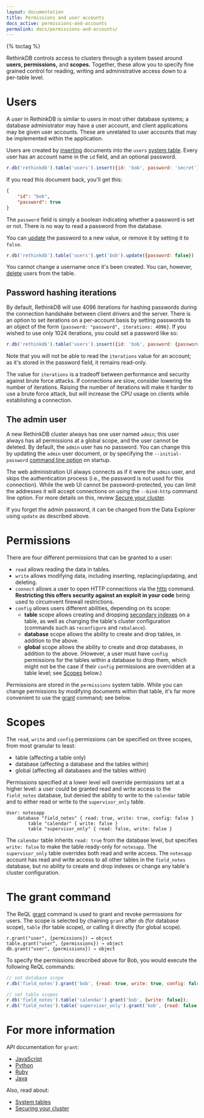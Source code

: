 ```yaml
---
layout: documentation
title: Permissions and user accounts
docs_active: permissions-and-accounts
permalink: docs/permissions-and-accounts/
---
```


{% toctag %}

RethinkDB controls access to clusters through a system based around **users, permissions,** and **scopes.** Together, these allow you to specify fine grained control for reading, writing and administrative access down to a per-table level.

# Users

A *user* in RethinkDB is similar to users in most other database systems; a database administrator may have a user account, and client applications may be given user accounts. These are unrelated to user accounts that may be implemented within the application.

Users are created by [inserting][ins] documents into the `users` [system table][st]. Every user has an account name in the `id` field, and an optional password.

[ins]: /api/javascript/insert
[st]:  /docs/system-tables/

```js
r.db('rethinkdb').table('users').insert({id: 'bob', password: 'secret'})
```

If you read this document back, you'll get this:

```json
{
    "id": "bob",
    "password": true
}
```

The `password` field is simply a boolean indicating whether a password is set or not. There is no way to read a password from the database.

You can [update][up] the password to a new value, or remove it by setting it to `false`.

[up]: /api/javascript/update

```js
r.db('rethinkdb').table('users').get('bob').update({password: false})
```

You cannot change a username once it's been created. You can, however, [delete][dl] users from the table.

[dl]: /api/javascript/delete

## Password hashing iterations

By default, RethinkDB will use 4096 iterations for hashing passwords during the connection handshake between client drivers and the server. There is an option to set iterations on a per-account basis by setting passwords to an object of the form `{password: "password", iterations: 4096}`. If you wished to use only 1024 iterations, you could set a password like so:

```js
r.db('rethinkdb').table('users').insert({id: 'bob', password: {password: 'secret', iterations: 1024}})
```

Note that you will not be able to read the `iterations` value for an account; as it's stored in the password field, it remains read-only.

The value for `iterations` is a tradeoff between performance and security against brute force attacks. If connections are slow, consider lowering the number of iterations. Raising the number of iterations will make it harder to use a brute force attack, but will increase the CPU usage on clients while establishing a connection.

## The admin user

A new RethinkDB cluster always has one user named `admin`; this user always has all permissions at a global scope, and the user cannot be deleted. By default, the `admin` user has no password. You can change this by updating the `admin` user document, or by specifying the `--initial-password` [command line option][cli] on startup.

[cli]: /docs/cli-options/

The web administration UI always connects as if it were the `admin` user, and skips the authentication process (i.e., the password is not used for this connection). While the web UI cannot be password-protected, you can limit the addresses it will accept connections on using the `--bind-http` command line option. For more details on this, review [Secure your cluster][sec].

[sec]: /docs/security/#securing-the-web-interface

If you forget the admin password, it can be changed from the Data Explorer using `update` as described above.

# Permissions

There are four different permissions that can be granted to a user:

* `read` allows reading the data in tables.
* `write` allows modifying data, including inserting, replacing/updating, and deleting.
* `connect` allows a user to open HTTP connections via the [http][] command. **Restricting this offers security against an exploit in your code** being used to circumvent firewall restrictions.
* `config` allows users different abilities, depending on its scope:
    * __table__ scope allows creating and dropping [secondary indexes][si] on a table, as well as changing the table's cluster configuration (commands such as `reconfigure` and `rebalance`).
    * __database__ scope allows the ability to create and drop tables, in addition to the above.
    * __global__ scope allows the ability to create and drop databases, in addition to the above. (However, a user must have `config` permissions for the tables within a database to drop them, which might not be the case if their `config` permissions are overridden at a table level; see [Scopes](#scopes) below.)

[si]: /docs/secondary-indexes/
[http]: /api/javascript/http

Permissions are stored in the `permissions` system table. While you can change permissions by modifying documents within that table, it's far more convenient to use the [grant](#the-grant-command) command; see below.

# Scopes

The `read`, `write` and `config` permissions can be specified on three scopes, from most granular to least:

* table (affecting a table only)
* database (affecting a database and the tables within)
* global (affecting all databases and the tables within)

Permissions specified at a lower level will override permissions set at a higher level: a user could be granted read and write access to the `field_notes` database, but denied the ability to write to the `calendar` table and to either read or write to the `supervisor_only` table.


    User: notesapp
        database "field_notes" { read: true, write: true, config: false }
            table "calendar" { write: false }
            table "supervisor_only" { read: false, write: false }

The `calendar` table inherits `read: true` from the database level, but specifies `write: false` to make the table ready-only for `notesapp`. The `supervisor_only` table overrides both read and write access. The `notesapp` account has read and write access to all other tables in the `field_notes` database, but no ability to create and drop indexes or change any table's cluster configuration.

# The grant command

The ReQL [grant][gr] command is used to grant and revoke permissions for users. The scope is selected by chaining `grant` after `db` (for database scope), `table` (for table scope), or calling it directly (for global scope).

[gr]: /api/javascript/grant

    r.grant("user", {permissions}) → object
    table.grant("user", {permissions}) → object
    db.grant("user", {permissions}) → object

To specify the permissions described above for Bob, you would execute the following ReQL commands:

```js
// set database scope
r.db('field_notes').grant('bob', {read: true, write: true, config: false});

// set table scopes
r.db('field_notes').table('calendar').grant('bob', {write: false});
r.db('field_notes').table('supervisor_only').grant('bob', {read: false, write: false});
```

# For more information

API documentation for `grant`:

* [JavaScript](/api/javascript/grant)
* [Python](/api/python/grant)
* [Ruby](/api/ruby/grant)
* [Java](/api/java/grant)

Also, read about:

* [System tables][st]
* [Securing your cluster](/docs/security)
